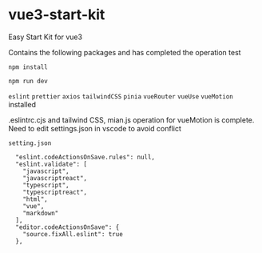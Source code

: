 # vue3-start-kit
Easy Start Kit for vue3

Contains the following packages and has completed the operation test

```
npm install
```
```
npm run dev
```

``eslint``
``prettier``
``axios``
``tailwindCSS`` 
``pinia``
``vueRouter``
``vueUse``
``vueMotion``
installed

.eslintrc.cjs and tailwind CSS, mian.js operation for vueMotion is complete.
Need to edit settings.json in vscode to avoid conflict

```
setting.json

  "eslint.codeActionsOnSave.rules": null,
  "eslint.validate": [
    "javascript",
    "javascriptreact",
    "typescript",
    "typescriptreact",
    "html",
    "vue",
    "markdown"
  ],
  "editor.codeActionsOnSave": {
    "source.fixAll.eslint": true
  },
```
